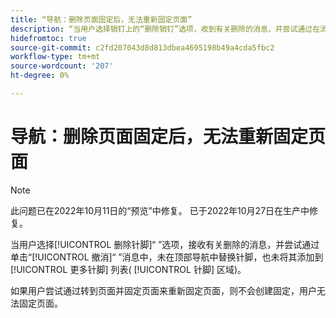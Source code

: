 ```yaml
---
title: “导航：删除页面固定后，无法重新固定页面”
description: “当用户选择销钉上的“删除销钉”选项，收到有关删除的消息，并尝试通过在消息中单击“撤消”来替换销钉时，销钉不会在顶部导航中被替换，也不会添加到“更多销钉”列表（“销钉”中的三点菜单）区域下的销钉列表。如果用户尝试通过转到页面并固定页面来重新固定页面，则不会创建销钉，用户无法固定页面。”
hidefromtoc: true
source-git-commit: c2fd207043d8d813dbea4695198b49a4cda5fbc2
workflow-type: tm+mt
source-wordcount: '207'
ht-degree: 0%

---
```



# 导航：删除页面固定后，无法重新固定页面

>[!NOTE]
>
>此问题已在2022年10月11日的“预览”中修复。 已于2022年10月27日在生产中修复。

当用户选择[!UICONTROL 删除针脚]“ ”选项，接收有关删除的消息，并尝试通过单击“[!UICONTROL 撤消]“ ”消息中，未在顶部导航中替换针脚，也未将其添加到 [!UICONTROL 更多针脚] 列表( [!UICONTROL 针脚] 区域)。

如果用户尝试通过转到页面并固定页面来重新固定页面，则不会创建固定，用户无法固定页面。

